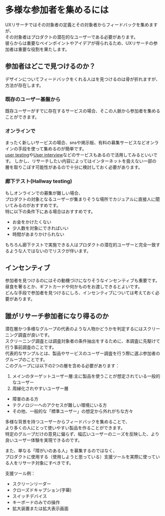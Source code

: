 # 多様な参加者を集めるには
UXリサーチではその対象者の定義とその対象者からフィードバックを集めますが、  
その対象者はプロダクトの潜在的なユーザーである必要があります。  
彼らからは重要なペインポイントやアイデアが得られるため、UXリサーチの参加者は重要な役割を果たします。  

## 参加者はどこで見つけるのか？
デザインについてフィードバックをくれる人はを見つけるのは骨が折れますが、方法が存在します。

### 既存のユーザー基盤から
既存ユーザーがすでに存在するサービスの場合、そこの人脈から参加者を集めることができます。  

### オンラインで
まったく新しいサービスの場合、snsや掲示板、有料の募集サービスなどオンラインの手段を使って集めるのが簡単です。  
[user testing](https://www.usertesting.com/)や[User interview](https://www.userinterviews.com/plpq12021/user-research)などのサービスもあるので活用してみるといいです。
しかし、リサーチしたい内容によってはインターネットを扱えない一部の層を取りこぼす可能性があるので十分に検討しておく必要があります。  

### 廊下テスト(Hallway testing)
もしオンラインでの募集が難しい場合、  
プロダクトの対象となるユーザーが集まりそうな場所でカジュアルに直接人に聞いてみるのがおすすめです。  
特に以下の条件下にある場合はおすすめです。
- お金をかけたくない
- 少人数を対象にできればいい
- 時間があまりかけられない

もちろん廊下テストで実施できる人はプロダクトの潜在的ユーザーと完全一致するような人ではないのでリスクが伴います。  

## インセンティブ
参加者を見つけるのにはその動機づけになりそうなインセンティブも重要です。  
昼食を奢るとか、ギフトカードや何かものをお渡しできるとよいです。  
どんな手段で参加者を見つけるにしろ、インセンティブについては考えておく必要があります。  

## 誰がリサーチ参加者になり得るのか
潜在層かつ多様なグループの代表のような人物かどうかを判定するにはスクリーニング調査が良いです。  
スクリーニング調査とは調査対象者の条件抽出をするために、本調査に先駆けて行う事前調査のことです。  
代表的なサンプルとは、製品やサービスのユーザー調査を行う際に選ぶ参加者のグループのことです。  
このグループには以下の2つの層を含める必要があります：
1. メインのターゲットユーザー層:主に製品を使うことが想定されている一般的なユーザー
2. 周縁化されやすいユーザー層
  - 障害のある方
  - テクノロジーへのアクセスが難しい環境にいる方
  - その他、一般的な「標準ユーザー」の想定から外れがちな方々

多様な背景を持つユーザーからフィードバックを集めることで、  
より多くの人にとって使いやすい製品を作ることができます。  
特定のグループだけの意見に偏らず、幅広いユーザーのニーズを反映した、より良いユーザー体験を実現できるのです。

また、単なる「障がいのある人」を募集するのではなく、  
プロダクトに使用する（使用しようと思っている）支援ツールを実際に使っている人をリサーチ対象にすべきです。

支援ツール例：
- スクリーンリーダー
- クローズドキャプション(字幕)
- スイッチデバイス
- キーボードのみでの操作
- 拡大装置または拡大表示画面
